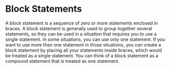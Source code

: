 # Block Statements
A block statement is a sequence of zero or more statements enclosed in braces. A block statement is generally used to group together several statements, so they can be used in a situation that requires you to use a single statement. In some situations, you can use only one statement. If you want to use more than one statement in those situations, you can create a block statement by placing all your statements inside braces, which would be treated as a single statement. You can think of a block statement as a compound statement that is treated as one statement.